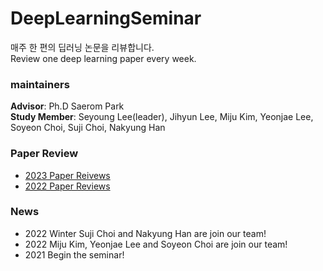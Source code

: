 # DeepLearningSeminar
매주 한 편의 딥러닝 논문을 리뷰합니다.    
Review one deep learning paper every week.

### maintainers   
**Advisor**:  Ph.D Saerom Park   
**Study Member**: Seyoung Lee(leader), Jihyun Lee, Miju Kim, Yeonjae Lee, Soyeon Choi, Suji Choi, Nakyung Han   

### Paper Review   
* [2023 Paper Reivews](https://github.com/kukeumen/DeepLearningSeminar/tree/main/2023_Paper_Reviews)
* [2022 Paper Reviews](https://github.com/kukeumen/DeepLearningSeminar/tree/main/2022_Paper_Reviews)

### News
* 2022 Winter Suji Choi and Nakyung Han are join our team!
* 2022 Miju Kim, Yeonjae Lee and Soyeon Choi are join our team!
* 2021 Begin the seminar!
